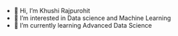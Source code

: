 - 👋 Hi, I’m Khushi Rajpurohit
- 👀 I’m interested in Data science and Machine Learning
- 🌱 I’m currently learning Advanced Data Science


<!---
kraj2003/kraj2003 is a ✨ special ✨ repository because its `README.md` (this file) appears on your GitHub profile.
You can click the Preview link to take a look at your changes.
--->
